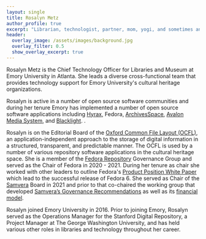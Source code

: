 ```yaml
---
layout: single
title: Rosalyn Metz
author_profile: true
excerpt: "Librarian, technologist, partner, mom, yogi, and sometimes an aspiring trapeze artist."
header:
  overlay_image: /assets/images/background.jpg
  overlay_filter: 0.5
  show_overlay_excerpt: true
---
```

Rosalyn Metz is the Chief Technology Officer for Libraries and Museum at Emory University in Atlanta. She leads a diverse cross-functional team that provides technology support for Emory University's cultural heritage organizations.

Rosalyn is active in a number of open source software communities and during her tenure Emory has implemented a number of open source software applications including [Hyrax](https://hyrax.samvera.org/), Fedora, [ArchivesSpace](https://archivesspace.org/), [Avalon Media System](https://www.avalonmediasystem.org/), and [Blacklight](https://projectblacklight.org/). .  

Rosalyn is on the Editorial Board of the [Oxford Common File Layout (OCFL)](https://ocfl.io/), an application-independent approach to the storage of digital information in a structured, transparent, and predictable manner. The OCFL is used by a number of various repository software applications in the cultural heritage space. She is a member of the [Fedora Repository](https://duraspace.org/fedora/) Governance Group and served as the Chair of Fedora in 2020 - 2021. During her tenure as chair she worked with other leaders to outline Fedora's [Product Position White Paper](https://docs.google.com/document/d/1fiVH0lKJWbU5NFsMrENW1J2ksjyQRLm3WVYGpJkuNRQ/edit?usp=sharing) which lead to the successful release of Fedora 6. She served as Chair of the [Samvera](https://samvera.org/) Board in 2021 and prior to that co-chaired the working group that developed [Samvera’s Governance Recommendations](https://docs.google.com/document/d/1DtKOO8MJTU7k6svMrvO2lM_ZrMep1-6s0xVOSf05PUI/edit#heading=h.2ma8j2hbyr1t) as well as its [financial model](https://samvera.atlassian.net/wiki/spaces/samvera/pages/1956052993/Annual+Partner+Dues).

Rosalyn joined Emory University in 2016. Prior to joining Emory, Rosalyn served as the Operations Manager for the Stanford Digital Repository, a Project Manager at The George Washington University, and has held various other roles in libraries and technology throughout her career.
